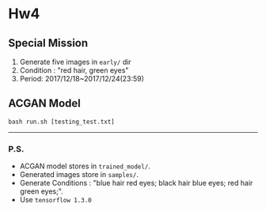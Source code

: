 # Hw4

## Special Mission
1. Generate five images in `early/` dir
2. Condition : "red hair, green eyes"
3. Period: 2017/12/18~2017/12/24(23:59)

## ACGAN Model
```
bash run.sh [testing_test.txt]
```
---
### P.S.
* ACGAN model stores in `trained_model/`.<br>
* Generated images store in `samples/`.<br>
* Generate Conditions : "blue hair red eyes; black hair blue eyes; red hair green eyes;".<br>
* Use `tensorflow 1.3.0`<br>

